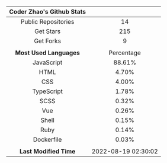 | **Coder Zhao's Github Stats** | |
|:-:|:-:|
| Public Repositories | 14 |
| Get Stars | 215 |
| Get Forks | 9 |
| | |
| **Most Used Languages** | Percentage |
| JavaScript | 88.61% |
| HTML | 4.70% |
| CSS | 4.00% |
| TypeScript | 1.78% |
| SCSS | 0.32% |
| Vue | 0.26% |
| Shell | 0.15% |
| Ruby | 0.14% |
| Dockerfile | 0.03% |
| | |
| **Last Modified Time** | 2022-08-19 02:30:02 |